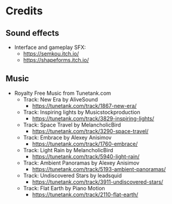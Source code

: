 # Credits

## Sound effects

- Interface and gameplay SFX:
  - <https://semkou.itch.io/>
  - <https://shapeforms.itch.io/>

## Music

- Royalty Free Music from Tunetank.com
  - Track: New Era by AliveSound
    - <https://tunetank.com/track/1867-new-era/>
  - Track: Inspiring lights by Musicstockproduction
    - <https://tunetank.com/track/3829-inspiring-lights/>
  - Track: Space Travel by MelancholicBird
    - <https://tunetank.com/track/3290-space-travel/>
  - Track: Embrace by Alexey Anisimov
    - <https://tunetank.com/track/1760-embrace/>
  - Track: Light Rain by MelancholicBird
    - <https://tunetank.com/track/5940-light-rain/>
  - Track: Ambient Panoramas by Alexey Anisimov
    - <https://tunetank.com/track/5193-ambient-panoramas/>
  - Track: Undiscovered Stars by leadsquid
    - <https://tunetank.com/track/3911-undiscovered-stars/>
  - Track: Flat Earth by Piano Motion
    - <https://tunetank.com/track/2110-flat-earth/>
